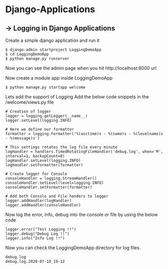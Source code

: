 # Django-Applications

## -> Logging in Django Applications

Create a simple django application and run it
```
$ django-admin startproject LoggingDemoApp
$ cd LoggingDemoApp
$ python manage.py runserver
```
Now you can see the admin page when you hit http://localhost:8000 url

Now create a module app inside LoggingDemoApp
```
$ python manage.py startapp welcome
```

Lets add the support of Logging
Add the below code snippets in the /welcome/views.py file
```
# Creation of logger
logger = logging.getLogger(__name__)
logger.setLevel(logging.INFO)

# Here we define our formatter
formatter = logging.Formatter('%(asctime)s - %(name)s - %(levelname)s - %(message)s')

# This settings rotates the log file every minute
logHandler = handlers.TimedRotatingFileHandler('debug.log', when='M', interval=1, backupCount=0)
logHandler.setLevel(logging.INFO)
logHandler.setFormatter(formatter)

# Create logger for Console
consoleHandler = logging.StreamHandler()
consoleHandler.setLevel(level=logging.INFO)
consoleHandler.setFormatter(formatter)

# Add both Console and File handers to logger
logger.addHandler(logHandler)
logger.addHandler(consoleHandler)
```

Now log the error, info, debug into the console or file by using the below code
```
logger.error("Test Logging !!")
logger.debug("Debug Log !!")
logger.info("Info Log !!")
```

Now you can check the LoggingDemoApp directory for log files.
```
debug.log
debug.log.2020-07-10_19-12
```
